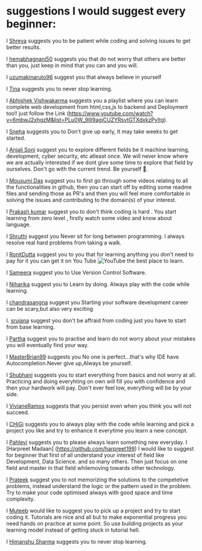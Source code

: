 # suggestions I would suggest every beginner:

<!-- Follow the following format to maintain uniformity:

  I [5hre9a](https://github.com/5hre9a) suggests you that it's okay to make mistakes and fail miserably because with time you're only going to get better.
-->

I [Shreya](https://github.com/5hre9a) suggests you to be patient while coding and solving issues to get better results.

I [hemabhagnani50](https://github.com/hemabhagnani) suggests you that do not worry that others are better than you, just keep in mind that you can and you will.

I [uzumakinaruto96](https://github.com/uzumakinaruto96) suggest you that always believe in yourself

I [Tina](https://github.com/5hre9a) suggests you to never stop learning.

I [Abhishek Vishwakarma](https://github.com/Abhishek765) suggests you a playlist where you can learn complete web development from html,css,js to backend and Deployment too!! just follow the Link (https://www.youtube.com/watch?v=6mbwJ2xhgzM&list=PLu0W_9lII9agiCUZYRsvtGTXdxkzPyItg).

I [Sneha](https://github.com/Snehakri022) suggests you to Don’t give up early, It may take weeks to get started.

I [Anjali Soni](https://github.com/anjalisoni3655) suggest you to explore different fields be it machine learning, development, cyber security, etc atleast once. We will never know where we are actually interested if we dont give some time to explore that field by ourselves. Don't go with the current trend. Be yourself 🙂.

I [Mousumi Das](https://github.com/MousumiDas625) suggest you to first go through some videos relating to all the functionalities in github, then you can start off by editing some readme files and sending those as PR's and then you will feel more comfortable in solving the issues and contributing to the domain(s) of your interest.  



I [Prakash kumar](https://github.com/prakash-sah-lab) suggest you to don't think coding is hard . You start learning from zero level , firstly watch some video and know about language.

I [Shruthi](https://gitHub.com/shruthi-kotawar) suggest you Never sit for long between programming. I always resolve real hard problems from taking a walk.

I [RonitDutta](https://github.com/RD91) suggest you to you that for learning anything you don't need to pay for it you can get it on You Tube ![YouTube](https://cdn.emojidex.com/emoji/seal/YouTube.png "YouTube") the best place to learn.

I [Sameera](https://github.com/sameera-7) suggest you to  Use Version Control Software.

I [Niharika](https://gitHub.com/Niharikaponugoti) suggest you to Learn by doing. Always play with the code while learning.

I  [chandrasangna](https://github.com/shruthi-kotawar) suggest you Starting your software development career can be scary,but also very exciting

I. [srujana](https://GitHub.com/srujana-55) suggest you don't be affraid from coding just you have to start from base learning.

I [Partha](https://github.com/parth93QA) suggest you to practise and learn do not worry about your mistakes you will eventually find your way.

I [MasterBrian99](https://github.com/MasterBrian99) suggests you No one is perfect...that's why IDE have Autocompletion.Never give up,Always be yourself.


I [Shubhani](https://github.com/Shubhani25) suggests you to start everything from basics and not worry at all. Practicing and doing everyhting on own will fill you with confidence and then your hardwork will pay. Don't ever feel low, everything will be by your side.

I [VivianeRamos](https://github.com/vivi3008) suggests that you persist even when you think you will not succeed.

I [CHiGi](https://github.com/imCHiGi) suggests you to always play with the code while learning and pick a project you like and try to enhance it everytime you learn a new concept.

I [Pahlevi](https://github.com/pahlevikun) suggests you to please always learn something new everyday.
I [Harpreet Madaan] (https://github.com/harpreet199) I would like to suggest for beginner that first of all understand your interest of field like Development, Data Science. and so many others. Then just focus on one field and master in that field whilemoving towards other technology. 

I [Prateek](https://github.com/Ocoderdude) suggest you to not memorizing the solutions to the competetive problems, instead understand the logic or the pattern used in the problem. Try to make your code optimised always with good space and time complexity.

I [Muteeb](https://github.com/Muteeb489) would like to suggest you to pick up a project
and try to start coding it. Tutorials are nice and all but to make exponential progress you need hands on practice at some point. So use building projects as your learning model instead of getting stuck in tutorial hell.

I [Himanshu Sharma](https://github.com/Himma08) suggests you to never stop learning.
